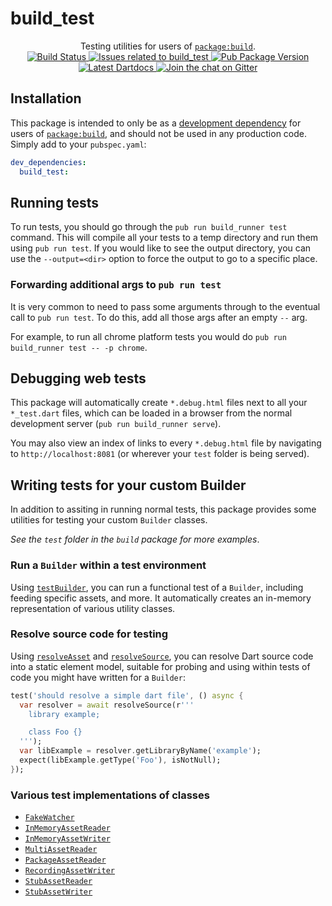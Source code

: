 # build_test

<p align="center">
  Testing utilities for users of <a href="https://pub.dartlang.org/packages/build"><code>package:build</code></a>.
  <br>
  <a href="https://travis-ci.org/dart-lang/build">
    <img src="https://travis-ci.org/dart-lang/build.svg?branch=master" alt="Build Status" />
  </a>
  <a href="https://github.com/dart-lang/build/labels/package%3A%20build_test">
    <img src="https://img.shields.io/github/issues-raw/dart-lang/build/package%3A%20build_test.svg" alt="Issues related to build_test" />
  </a>
  <a href="https://pub.dartlang.org/packages/build_test">
    <img src="https://img.shields.io/pub/v/build_test.svg" alt="Pub Package Version" />
  </a>
  <a href="https://www.dartdocs.org/documentation/build_test/latest">
    <img src="https://img.shields.io/badge/dartdocs-latest-blue.svg" alt="Latest Dartdocs" />
  </a>
  <a href="https://gitter.im/dart-lang/build">
    <img src="https://badges.gitter.im/dart-lang/build.svg" alt="Join the chat on Gitter" />
  </a>
</p>

## Installation

This package is intended to only be as a [development dependency][] for users
of [`package:build`][], and should not be used in any production code. Simply
add to your `pubspec.yaml`:

```yaml
dev_dependencies:
  build_test:
```

## Running tests

To run tests, you should go through the `pub run build_runner test` command.
This will compile all your tests to a temp directory and run them using
`pub run test`. If you would like to see the output directory, you can use the
`--output=<dir>` option to force the output to go to a specific place.

### Forwarding additional args to `pub run test`

It is very common to need to pass some arguments through to the eventual call
to `pub run test`. To do this, add all those args after an empty `--` arg.

For example, to run all chrome platform tests you would do
`pub run build_runner test -- -p chrome`.

## Debugging web tests

This package will automatically create `*.debug.html` files next to all your
`*_test.dart` files, which can be loaded in a browser from the normal
development server (`pub run build_runner serve`).

You may also view an index of links to every `*.debug.html` file by navigating
to `http://localhost:8081` (or wherever your `test` folder is being served).

## Writing tests for your custom Builder

In addition to assiting in running normal tests, this package provides some
utilities for testing your custom `Builder` classes.

_See the `test` folder in the `build` package for more examples_.

### Run a `Builder` within a test environment

Using [`testBuilder`][api:testBuilder], you can run a functional test of a
`Builder`, including feeding specific assets, and more. It automatically
creates an in-memory representation of various utility classes.

### Resolve source code for testing

Using [`resolveAsset`][api:resolveAsset] and
[`resolveSource`][api:resolveSource], you can resolve Dart source code into a
static element model, suitable for probing and using within tests of code you
might have written for a `Builder`:

```dart
test('should resolve a simple dart file', () async {
  var resolver = await resolveSource(r'''
    library example;

    class Foo {}
  ''');
  var libExample = resolver.getLibraryByName('example');
  expect(libExample.getType('Foo'), isNotNull);
});
```

### Various test implementations of classes

* [`FakeWatcher`][api:FakeWatcher]
* [`InMemoryAssetReader`][api:InMemoryAssetReader]
* [`InMemoryAssetWriter`][api:InMemoryAssetWriter]
* [`MultiAssetReader`][api:MultiAssetReader]
* [`PackageAssetReader`][api:PackageAssetReader]
* [`RecordingAssetWriter`][api:RecordingAssetWriter]
* [`StubAssetReader`][api:StubAssetReader]
* [`StubAssetWriter`][api:StubAssetWriter]

[development dependency]: https://www.dartlang.org/tools/pub/dependencies#dev-dependencies
[`package:build`]: https://pub.dartlang.org/packages/build

[api:FakeWatcher]: https://www.dartdocs.org/documentation/build_test/latest/build_test/FakeWatcher-class.html
[api:InMemoryAssetReader]: https://www.dartdocs.org/documentation/build_test/latest/build_test/InMemoryAssetReader-class.html
[api:InMemoryAssetWriter]: https://www.dartdocs.org/documentation/build_test/latest/build_test/InMemoryAssetWriter-class.html
[api:MultiAssetReader]: https://www.dartdocs.org/documentation/build_test/latest/build_test/MultiAssetReader-class.html
[api:PackageAssetReader]: https://www.dartdocs.org/documentation/build_test/latest/build_test/PackageAssetReader-class.html
[api:RecordingAssetWriter]: https://www.dartdocs.org/documentation/build_test/latest/build_test/RecordingAssetWriter-class.html
[api:StubAssetReader]: https://www.dartdocs.org/documentation/build_test/latest/build_test/StubAssetReader-class.html
[api:StubAssetWriter]: https://www.dartdocs.org/documentation/build_test/latest/build_test/StubAssetWriter-class.html

[api:resolveAsset]: https://www.dartdocs.org/documentation/build_test/latest/build_test/resolveAsset.html
[api:resolveSource]: https://www.dartdocs.org/documentation/build_test/latest/build_test/resolveSource.html
[api:testBuilder]: https://www.dartdocs.org/documentation/build_test/latest/build_test/testBuilder.html
